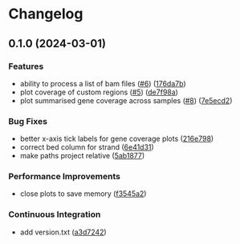 # Changelog

## 0.1.0 (2024-03-01)


### Features

* ability to process a list of bam files ([#6](https://github.com/gmc-norr/wgs-coverage/issues/6)) ([176da7b](https://github.com/gmc-norr/wgs-coverage/commit/176da7b010a2a7e8826cbf8d0f4c2bd855f691af))
* plot coverage of custom regions ([#5](https://github.com/gmc-norr/wgs-coverage/issues/5)) ([de7f98a](https://github.com/gmc-norr/wgs-coverage/commit/de7f98a9c5291f527dc8a76f0b2e7216b6a2040a))
* plot summarised gene coverage across samples ([#8](https://github.com/gmc-norr/wgs-coverage/issues/8)) ([7e5ecd2](https://github.com/gmc-norr/wgs-coverage/commit/7e5ecd2880052b77b462332880bbf47cfdfcc432))


### Bug Fixes

* better x-axis tick labels for gene coverage plots ([216e798](https://github.com/gmc-norr/wgs-coverage/commit/216e798223179bd1e5e5a5c74385b64f8e91f553))
* correct bed column for strand ([6e41d31](https://github.com/gmc-norr/wgs-coverage/commit/6e41d31a607efd4ee2005493e3f9afd78af53b0a))
* make paths project relative ([5ab1877](https://github.com/gmc-norr/wgs-coverage/commit/5ab18773d7215b902b81368327773f4295acbb08))


### Performance Improvements

* close plots to save memory ([f3545a2](https://github.com/gmc-norr/wgs-coverage/commit/f3545a2d4903c9d28d1d7a0bfc788962a0f4c202))


### Continuous Integration

* add version.txt ([a3d7242](https://github.com/gmc-norr/wgs-coverage/commit/a3d72429d59e4a5e53a3eba5897ef69d5fa3257f))
